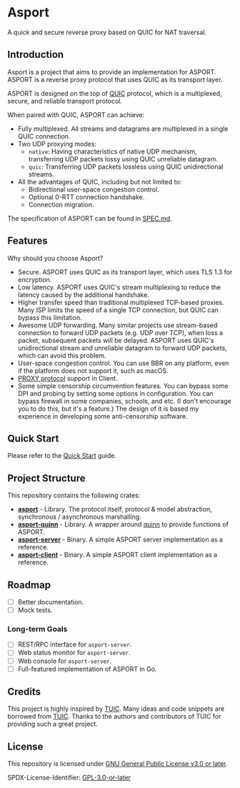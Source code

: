 # Asport

A quick and secure reverse proxy based on QUIC for NAT traversal.

## Introduction

Asport is a project that aims to provide an implementation for ASPORT. ASPORT is a reverse proxy protocol that uses QUIC
as its transport layer.

ASPORT is designed on the top of [QUIC](https://www.rfc-editor.org/rfc/rfc9000.html) protocol, which is a multiplexed,
secure, and reliable transport protocol.

When paired with QUIC, ASPORT can achieve:

- Fully multiplexed. All streams and datagrams are multiplexed in a single QUIC connection.
- Two UDP proxying modes:
    - `native`: Having characteristics of native UDP mechanism, transferring UDP packets lossy using QUIC unreliable datagram.
    - `quic`: Transferring UDP packets lossless using QUIC unidirectional streams.
- All the advantages of QUIC, including but not limited to:
    - Bidirectional user-space congestion control.
    - Optional 0-RTT connection handshake.
    - Connection migration.

The specification of ASPORT can be found in [SPEC.md](./SPEC.md).

## Features

Why should you choose Asport?

- Secure. ASPORT uses QUIC as its transport layer, which uses TLS 1.3 for encryption.
- Low latency. ASPORT uses QUIC's stream multiplexing to reduce the latency caused by the additional handshake.
- Higher transfer speed than traditional multiplexed TCP-based proxies. Many ISP limits the speed of a single TCP connection,
but QUIC can bypass this limitation.
- Awesome UDP forwarding. Many similar projects use stream-based connection to forward UDP packets (e.g. UDP over TCP), when
loss a packet, subsequent packets will be delayed. ASPORT uses QUIC's unidirectional stream and unreliable datagram to
forward UDP packets, which can avoid this problem.
- User-space congestion control. You can use BBR on any platform, even if the platform does not support it, such as macOS. 
- [PROXY protocol](https://www.haproxy.org/download/2.4/doc/proxy-protocol.txt) support in Client.
- Some simple censorship circumvention features. You can bypass some DPI and probing by setting some options in configuration.
You can bypass firewall in some companies, schools, and etc. (I don't encourage you to do this, but it's a feature.)
The design of it is based my experience in developing some anti-censorship software.

## Quick Start

Please refer to the [Quick Start](./QUICK_START.md) guide.

## Project Structure

This repository contains the following crates:

- **[asport](./asport)** - Library. The protocol itself, protocol & model abstraction, synchronous / asynchronous marshalling.
- **[asport-quinn](./asport-quinn)** - Library. A wrapper around [quinn](https://github.com/quinn-rs/quinn) to provide functions of ASPORT.
- **[asport-server](./asport-server)** - Binary. A simple ASPORT server implementation as a reference.
- **[asport-client](./asport-client)** - Binary. A simple ASPORT client implementation as a reference.

## Roadmap

- [ ] Better documentation.
- [ ] Mock tests.

### Long-term Goals

- [ ] REST/RPC interface for `asport-server`.
- [ ] Web status monitor for `asport-server`.
- [ ] Web console for `asport-server`.
- [ ] Full-featured implementation of ASPORT in Go.

## Credits

This project is highly inspired by [TUIC](https://github.com/EAimTY/tuic). Many ideas and code snippets are borrowed from
[TUIC](https://github.com/EAimTY/tuic). Thanks to the authors and contributors of TUIC for providing such a great project.

## License

This repository is licensed under [GNU General Public License v3.0 or later](./LICENSE).

SPDX-License-Identifier: [GPL-3.0-or-later](https://spdx.org/licenses/GPL-3.0-or-later.html)